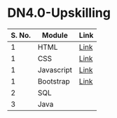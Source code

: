 # DN4.0-Upskilling
| S. No. | Module       | Link                                  |
|--------|--------------|---------------------------------------|
| 1      | HTML         |[Link](https://sidduchowdary3.github.io/DN4.0-Upskilling/Module01HTML/index.html)|
| 1      | CSS          |[Link](https://sidduchowdary3.github.io/DN4.0-Upskilling/Module01CSS/index.html)|
| 1      | Javascript   |[Link](https://sidduchowdary3.github.io/DN4.0-Upskilling/Module01JS/index.html)|
| 1      | Bootstrap    |[Link](https://github.com/sidduchowdary3/DN4.0-Upskilling/blob/main/Module01BootStrap/README.md)|
| 2      | SQL          ||
| 3      | Java         ||
